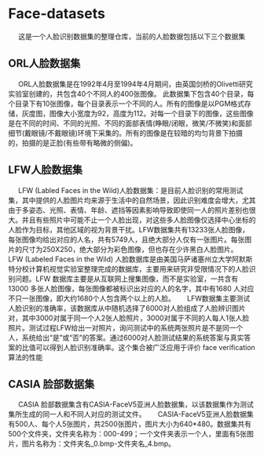 # Face-datasets
$\quad$ 这是一个人脸识别数据集的整理仓库，当前的人脸数据包括以下三个数据集

## ORL人脸数据集
$\quad$ ORL人脸数据集是在1992年4月至1994年4月期间，由英国剑桥的Olivetti研究实验室创建的，共包含40个不同人的400张图像。
 此数据集下包含40个目录，每个目录下有10张图像，每个目录表示一个不同的人。所有的图像是以PGM格式存储，灰度图，图像大小宽度为92，高度为112。对每一个目录下的图像，这些图像是在不同的时间、不同的光照、不同的面部表情(睁眼/闭眼，微笑/不微笑)和面部细节(戴眼镜/不戴眼镜)环境下采集的。所有的图像是在较暗的均匀背景下拍摄的，拍摄的是正脸(有些带有略微的侧偏)。
## LFW人脸数据集
$\quad$ LFW (Labled Faces in the Wild)人脸数据集：是目前人脸识别的常用测试集，其中提供的人脸图片均来源于生活中的自然场景，因此识别难度会增大，尤其由于多姿态、光照、表情、年龄、遮挡等因素影响导致即使同一人的照片差别也很大。并且有些照片中可能不止一个人脸出现，对这些多人脸图像仅选择中心坐标的人脸作为目标，其他区域的视为背景干扰。LFW数据集共有13233张人脸图像，每张图像均给出对应的人名，共有5749人，且绝大部分人仅有一张图片。每张图片的尺寸为250X250，绝大部分为彩色图像，但也存在少许黑白人脸图片。
$\quad$ LFW (Labeled Faces in the Wild) 人脸数据库是由美国马萨诸塞州立大学阿默斯特分校计算机视觉实验室整理完成的数据库，主要用来研究非受限情况下的人脸识别问题。LFW 数据库主要是从互联网上搜集图像，而不是实验室，一共含有13000 多张人脸图像，每张图像都被标识出对应的人的名字，其中有1680 人对应不只一张图像，即大约1680个人包含两个以上的人脸。
$\quad$ LFW数据集主要测试人脸识别的准确率，该数据库从中随机选择了6000对人脸组成了人脸辨识图片对，其中3000对属于同一个人2张人脸照片，3000对属于不同的人每人1张人脸照片。测试过程LFW给出一对照片，询问测试中的系统两张照片是不是同一个人，系统给出“是”或“否”的答案。通过6000对人脸测试结果的系统答案与真实答案的比值可以得到人脸识别准确率。这个集合被广泛应用于评价 face verification算法的性能
## CASIA 脸部数据集
$\quad$ CASIA 脸部数据集含有CASIA-FaceV5亚洲人脸数据集，以该数据集作为测试集所生成的同一人和不同人对应的测试文件。
$\quad$ CASIA-FaceV5亚洲人脸数据集有500人、每个人5张图片，共2500张图片，图片大小为640*480。数据集共有500个文件夹，文件夹名称为：000-499；一个文件夹表示一个人，里面有5张图片，图片名称为：文件夹名_0.bmp-文件夹名_4.bmp。

